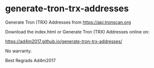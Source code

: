 # generate-tron-trx-addresses
Generate Tron (TRX) Addresses from https://api.tronscan.org

Download the index.html or Generate Tron (TRX) Addresses online on:

https://ad4m2017.github.io/generate-tron-trx-addresses/

No warranty.

Best Regrads
Ad4m2017
